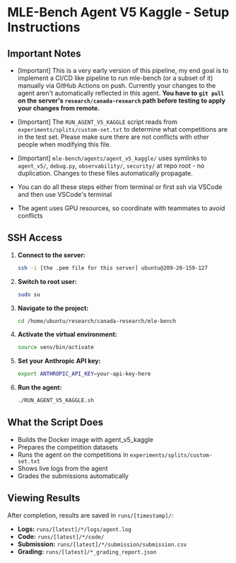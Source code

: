 # MLE-Bench Agent V5 Kaggle - Setup Instructions

## Important Notes

- [Important] This is a very early version of this pipeline, my end goal is to implement a CI/CD like pipeline to run mle-bench (or a subset of it) manually via GitHub Actions on push. Currently your changes to the agent aren't automatically reflected in this agent. **You have to `git pull` on the server's `research/canada-research` path before testing to apply your changes from remote.**
- [Important] The `RUN_AGENT_V5_KAGGLE` script reads from `experiments/splits/custom-set.txt` to determine what competitions are in the test set. Please make sure there are not conflicts with other people when modifying this file.
- [Important] `mle-bench/agents/agent_v5_kaggle/` uses symlinks to `agent_v5/`, `debug.py`, `observability/`, `security/` at repo root - no duplication. Changes to these files automatically propagate.

- You can do all these steps either from terminal or first ssh via VSCode and then use VSCode's terminal
- The agent uses GPU resources, so coordinate with teammates to avoid conflicts

## SSH Access

1. **Connect to the server:**
   ```bash
   ssh -i [the .pem file for this server] ubuntu@209-20-159-127
   ```

2. **Switch to root user:**
   ```bash
   sudo su
   ```

3. **Navigate to the project:**
   ```bash
   cd /home/ubuntu/research/canada-research/mle-bench
   ```

4. **Activate the virtual environment:**
   ```bash
   source venv/bin/activate
   ```

5. **Set your Anthropic API key:**
   ```bash
   export ANTHROPIC_API_KEY=your-api-key-here
   ```

6. **Run the agent:**
   ```bash
   ./RUN_AGENT_V5_KAGGLE.sh
   ```

## What the Script Does

- Builds the Docker image with agent_v5_kaggle
- Prepares the competition datasets
- Runs the agent on the competitions in `experiments/splits/custom-set.txt`
- Shows live logs from the agent
- Grades the submissions automatically

## Viewing Results

After completion, results are saved in `runs/[timestamp]/`:
- **Logs:** `runs/[latest]/*/logs/agent.log`
- **Code:** `runs/[latest]/*/code/`
- **Submission:** `runs/[latest]/*/submission/submission.csv`
- **Grading:** `runs/[latest]/*_grading_report.json`